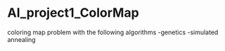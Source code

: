 # AI_project1_ColorMap

coloring map problem with the following algorithms
-genetics
-simulated annealing
